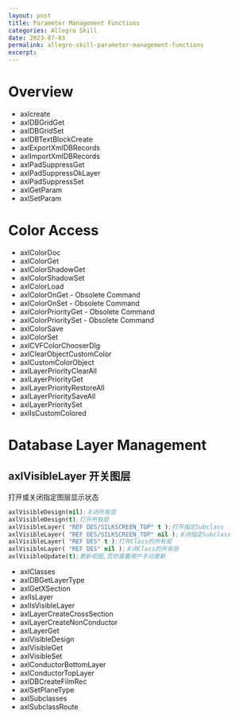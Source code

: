 ```yaml
---
layout: post
title: Parameter Management Functions
categories: Allegro Skill
date: 2023-07-03
permalink: allegro-skill-parameter-management-functions
excerpt: 
---
```


# Overview

* axlcreate
* axlDBGridGet
* axlDBGridSet
* axlDBTextBlockCreate
* axlExportXmlDBRecords
* axlImportXmlDBRecords
* axlPadSuppressGet
* axlPadSuppressOkLayer
* axlPadSuppressSet
* axlGetParam
* axlSetParam

# Color Access

* axlColorDoc
* axlColorGet
* axlColorShadowGet
* axlColorShadowSet
* axlColorLoad
* axlColorOnGet - Obsolete Command
* axlColorOnSet - Obsolete Command
* axlColorPriorityGet - Obsolete Command
* axlColorPrioritySet - Obsolete Command
* axlColorSave
* axlColorSet
* axlCVFColorChooserDlg
* axlClearObjectCustomColor
* axlCustomColorObject
* axlLayerPriorityClearAll
* axlLayerPriorityGet
* axlLayerPriorityRestoreAll
* axlLayerPrioritySaveAll
* axlLayerPrioritySet
* axlIsCustomColored


# Database Layer Management

## axlVisibleLayer 开关图层

打开或关闭指定图层显示状态
```lisp
axlVisibleDesign(nil);关闭所有层
axlVisibleDesign(t);打开所有层
axlVisibleLayer( "REF DES/SILKSCREEN_TOP" t );打开指定Subclass
axlVisibleLayer( "REF DES/SILKSCREEN_TOP" nil );关闭指定Subclass
axlVisibleLayer( "REF DES" t );打开Class的所有层
axlVisibleLayer( "REF DES" nil );关闭Class的所有层
axlVisibleUpdate(t);更新视图,否则需要用户手动更新
```

* axlClasses
* axlDBGetLayerType
* axlGetXSection
* axlIsLayer
* axlIsVisibleLayer
* axlLayerCreateCrossSection
* axlLayerCreateNonConductor
* axlLayerGet
* axlVisibleDesign
* axlVisibleGet
* axlVisibleSet
* axlConductorBottomLayer
* axlConductorTopLayer
* axlDBCreateFilmRec
* axlSetPlaneType
* axlSubclasses
* axlSubclassRoute